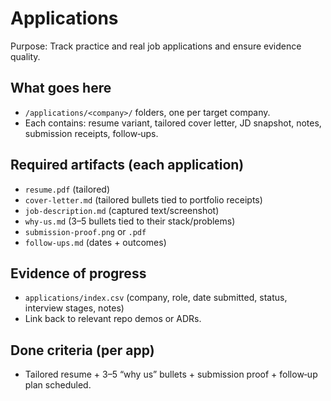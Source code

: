 # Applications

Purpose: Track practice and real job applications and ensure evidence quality.

## What goes here
- `/applications/<company>/` folders, one per target company.
- Each contains: resume variant, tailored cover letter, JD snapshot, notes, submission receipts, follow‑ups.

## Required artifacts (each application)
- `resume.pdf` (tailored)
- `cover-letter.md` (tailored bullets tied to portfolio receipts)
- `job-description.md` (captured text/screenshot)
- `why-us.md` (3–5 bullets tied to their stack/problems)
- `submission-proof.png` or `.pdf`
- `follow-ups.md` (dates + outcomes)

## Evidence of progress
- `applications/index.csv` (company, role, date submitted, status, interview stages, notes)
- Link back to relevant repo demos or ADRs.

## Done criteria (per app)
- Tailored resume + 3–5 “why us” bullets + submission proof + follow‑up plan scheduled.
